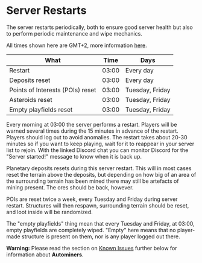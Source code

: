 # Server Restarts

The server restarts periodically, both to ensure good server health but also to perform periodic maintenance and wipe mechanics.

All times shown here are GMT+2, more information [here](timezone.md).

| What                             | Time  | Days            |
| -------------------------------- | ----- | --------------- |
| Restart                          | 03:00 | Every day       |
| Deposits reset                   | 03:00 | Every day       |
| Points of Interests (POIs) reset | 03:00 | Tuesday, Friday |
| Asteroids reset                  | 03:00 | Tuesday, Friday |
| Empty playfields reset           | 03:00 | Tuesday, Friday |

Every morning at 03:00 the server performs a restart. Players will be warned several times during the 15 minutes in advance of the restart. Players should
log out to avoid anomalies. The restart takes about 20-30 minutes so if you want to keep playing, wait for it to reappear in your server list to rejoin. With the linked Discord chat you can monitor Discord for the "Server started!" message to know when it is back up.

Planetary deposits resets during this server restart. This will in most cases reset the terrain above the deposits, but depending on how big of an area of the surrounding terrain has been mined there may still be artefacts of mining present. The ores should be back, however.

POIs are reset twice a week, every Tuesday and Friday during server restart. Structures will then respawn, surrounding terrain should be reset, and loot inside will be randomized.

The "empty playfields" thing mean that every Tuesday and Friday, at 03:00, empty playfields are completely wiped. "Empty" here means that no player-made structure is present on them, nor is any player logged out there.

**Warning:** Please read the section on [Known Issues](known-issues.md) further below for information about **Autominers**.
